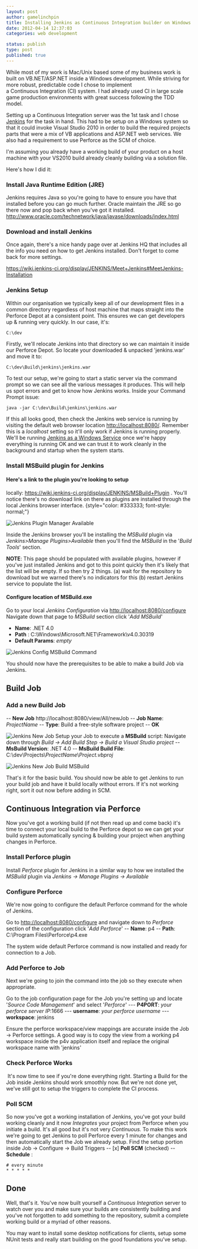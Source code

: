 ```yaml
---
layout: post
author: gamelinchpin
title: Installing Jenkins as Continuous Integration builder on Windows
date: 2012-04-14 12:37:03
categories: web development

status: publish
type: post
published: true
---
```

While most of my work is Mac/Unix based some of my business work is
built on VB.NET/ASP.NET inside a Windows development. While striving for
more robust, predictable code I chose to implement
a Continuous Integration (CI) system. I had already used CI in large
scale game production environments with great success following the TDD
model.

Setting up a Continuous Integration server was the 1st task and I chose
[Jenkins](http://jenkins-ci.org/) for the task in hand. This had to be setup on a Windows system so that it could invoke Visual Studio 2010 in order to build the required projects parts that were a mix of VB applications and ASP.NET web services. We also had a requirement to use Perforce as the SCM of choice.



 I'm assuming you already have a working build of your product on a host
machine with your VS2010 build already cleanly building via a solution
file.

Here's how I did
it:

### Install Java Runtime Edition (JRE)

Jenkins requires Java so you're going to have to ensure you have that
installed before you can go much further. Oracle maintain the JRE so go
there now and pop back when you've got it installed.
 <http://www.oracle.com/technetwork/java/javase/downloads/index.html>

### Download and install Jenkins

Once again, there's a nice handy page over at Jenkins HQ that includes
all the info you need on how to get Jenkins installed. Don't forget to
come back for more settings.

<https://wiki.jenkins-ci.org/display/JENKINS/Meet+Jenkins#MeetJenkins-Installation>

### Jenkins Setup

Within our organisation we typically keep all of our development files
in a common directory regardless of host machine that maps straight into
the Perforce Depot at a consistent point. This ensures we can get
developers up & running very quickly. In our case, it's:

    C:\dev

Firstly, we'll relocate Jenkins into that directory so we can maintain
it inside our Perforce Depot. So locate your downloaded & unpacked
'jenkins.war' and move it
to:

    C:\dev\Build\jenkins\jenkins.war

To test our setup, we're going to start a static server via the command
prompt so we can see all the various messages it produces. This will
help us spot errors and get to know how Jenkins works. Inside your
Command Prompt
issue:

    java -jar C:\dev\Build\jenkins\jenkins.war

If this all looks good, then check the Jenkins web service is running by
visiting the default web browser location <http://localhost:8080/>. Remember this is a *localhost* setting so it'll only work if Jenkins is running properly. We'll be running [Jenkins as a Windows
Service](https://wiki.jenkins-ci.org/display/JENKINS/Installing+Jenkins+as+a+Windows+service) once we're happy everything is running OK and we can trust it to work cleanly in the background and startup when the system starts.

### Install MSBuild plugin for Jenkins

#### Here's a link to the plugin you're looking to setup
locally: <https://wiki.jenkins-ci.org/display/JENKINS/MSBuild+Plugin> . You'll notice there's no download link on there as plugins are installed through the local Jenkins browser interface. {style="color: #333333; font-style: normal;"}

![](assets/Screen-Shot-2012-04-13-at-18.19.41-300x215.png "Jenkins Plugin Manager Available")

Inside the Jenkins browser you'll be installing the *MSBuild* plugin via
*Jenkins>Manage Plugins>Available* then you'll find the *MSBuild* in
the '*Build Tools*' section.

**NOTE**: This page should be populated with available plugins, however
if you've just installed Jenkins and got to this point quickly then it's
likely that the list will be empty. If so then try 2 things. (a) wait
for the repository to download but we warned there's no indicators for
this (b) restart Jenkins service to populate the list.

#### Configure location of MSBuild.exe

Go to your local *Jenkins Configuration* via
<http://localhost:8080/configure>
 Navigate down that page to *MSBuild* section
 click '*Add MSBuild*'

-   **Name**: .NET 4.0
-   **Path** : C:\\Windows\\Microsoft.NET\\Framework\\v4.0.30319
-   **Default Params**: *empty*

![](assets/Jenkins-W7.png "Jenkins Config MSBuild Command")

You should now have the prerequisites to be able to make a build Job via
Jenkins.

Build Job
---------

### Add a new Build Job

-- **New Job** http://localhost:8080/view/All/newJob
 -- **Job Name**: *ProjectName*
 -- **Type**: Build a free-style software project
 -- **OK**

![](assets/Jenkins-W7.jpg "Jenkins New Job")
 Setup your Job to execute a **MSBuild** script:
 Navigate down through *Build -> Add Build Step -> Build a Visual
Studio project*
 -- **MsBuild Version**: .NET 4.0
 -- **MsBuild Build File**:
C:\\dev\\Projects\\*ProjectName*\\*Project.vbproj*

![](assets/Jenkins-W7-2.png "Jenkins New Job Build MSBuild")

That's it for the basic build. You should now be able to get Jenkins to
run your build job and have it build locally without errors. If it's not
working right, sort it out now before adding in SCM.

Continuous Integration via Perforce
-----------------------------------

Now you've got a working build (if not then read up and come back) it's
time to connect your local build to the Perforce depot so we can get
your build system automatically syncing & building your project when
anything changes in Perforce.

### Install Perforce plugin

Install *Perforce* plugin for Jenkins in a similar way to how we
installed the *MSBuild* plugin via *Jenkins -> Manage Plugins ->
Available*

### Configure Perforce

We're now going to configure the default Perforce command for the whole
of Jenkins.

Go to <http://localhost:8080/configure> and navigate down to *Perforce* section of the configuration click '*Add Perforce*'
 -- **Name**: p4
 -- **Path**: C:\\Program Files\\Perforce\\p4.exe

The system wide default Perforce command is now installed and ready for
connection to a Job.

### Add Perforce to Job

Next we're going to join the command into the job so they execute when
appropriate.

Go to the job configuration page for the Job you're setting up
and locate '*Source Code Management*' and select '*Perforce*'
 --- **P4PORT**: *your perforce server IP*:1666
 --- **username**: *your perforce username*
 --- **workspace**: jenkins

Ensure the perforce workspace/view mappings are accurate inside the
Job -> Perforce settings. A good way is to copy the view from a working
p4 workspace inside the p4v application itself and replace the original
workspace name with 'jenkins'

### Check Perforce Works

<div>

 It's now time to see if you're done everything right. Starting a Build
for the Job inside Jenkins should work smoothly now. But we're not done
yet, we've still got to setup the triggers to complete the CI process.

</div>

### Poll SCM

So now you've got a working installation of Jenkins, you've got your
build working cleanly and it now *Integrates* your project from Perforce
when you initiate a build. It's all good but it's not very
*Continuous.* To make this work we're going to get Jenkins to poll
Perforce every 1 minute for changes and then automatically start the Job
we already setup.
 Find the setup portion inside Job -> Configure -> Build Triggers
 -- [x] **Poll SCM** (checked)
 -- **Schedule** :

    # every minute
    * * * * *

Done
----

Well, that's it. You've now built yourself a *Continuous Integration*
server to watch over you and make sure your builds are consistently
building and you've not forgotten to add something to the repository,
submit a complete working build or a myriad of other reasons.

You may want to install some desktop notifications for clients, setup
some NUnit tests and really start building on the good foundations
you've setup.
